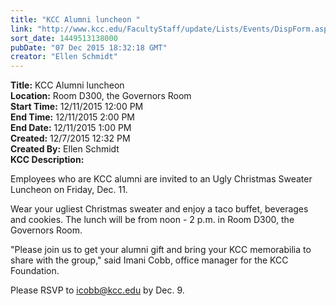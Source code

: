 ```yaml
---
title: "KCC Alumni luncheon "
link: "http://www.kcc.edu/FacultyStaff/update/Lists/Events/DispForm.aspx?ID=940"
sort_date: 1449513138000
pubDate: "07 Dec 2015 18:32:18 GMT"
creator: "Ellen Schmidt"
---
```


<div><b>Title:</b> KCC Alumni luncheon </div>
<div><b>Location:</b> Room D300, the Governors Room</div>
<div><b>Start Time:</b> 12/11/2015 12:00 PM</div>
<div><b>End Time:</b> 12/11/2015 2:00 PM</div>
<div><b>End Date:</b> 12/11/2015 1:00 PM</div>
<div><b>Created:</b> 12/7/2015 12:32 PM</div>
<div><b>Created By:</b> Ellen Schmidt</div>
<div><b>KCC Description:</b> <div class="ExternalClass2CF0A2607C0C4E8BAA61816054A23381"><p>​Employees who are KCC alumni are invited to an Ugly Christmas Sweater Luncheon on Friday, Dec. 11.</p>
<p>Wear your ugliest Christmas sweater and enjoy a taco buffet, beverages and cookies. The lunch will be from noon - 2 p.m. in Room D300, the Governors Room.</p>
<p>&quot;Please join us to get your alumni gift and bring your KCC memorabilia to share with the group,&quot; said Imani Cobb, office manager for the KCC Foundation.</p>
<p>Please RSVP to <a href="mailto:icobb@kcc.edu">icobb@kcc.edu</a> by Dec. 9. <br /></p></div></div>

